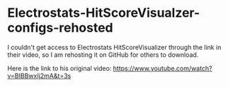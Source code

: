 # Electrostats-HitScoreVisualzer-configs-rehosted
I couldn't get access to Electrostats HitScoreVisualizer through the link in their video, so I am rehosting it on GitHub for others to download.

Here is the link to his original video: https://www.youtube.com/watch?v=BIBBwxIj2mA&t=3s
